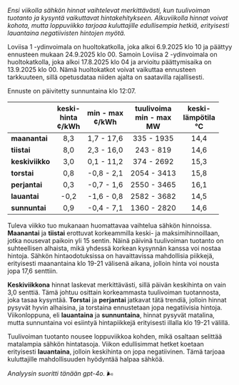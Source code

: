 *Ensi viikolla sähkön hinnat vaihtelevat merkittävästi, kun tuulivoiman tuotanto ja kysyntä vaikuttavat hintakehitykseen. Alkuviikolla hinnat voivat kohota, mutta loppuviikko tarjoaa kuluttajille edullisempia hetkiä, erityisesti lauantaina negatiivisten hintojen myötä.*

Loviisa 1 -ydinvoimala on huoltokatkolla, joka alkoi 6.9.2025 klo 10 ja päättyy ennusteen mukaan 24.9.2025 klo 00. Samoin Loviisa 2 -ydinvoimala on huoltokatkolla, joka alkoi 17.8.2025 klo 04 ja arvioitu päättymisaika on 13.9.2025 klo 00. Nämä huoltokatkot voivat vaikuttaa ennusteen tarkkuuteen, sillä opetusdataa niiden ajalta on saatavilla rajallisesti.

Ennuste on päivitetty sunnuntaina klo 12:07.

|             | keski-<br>hinta<br>¢/kWh | min - max<br>¢/kWh | tuulivoima<br>min - max<br>MW | keski-<br>lämpötila<br>°C |
|:------------|:----------------:|:----------------:|:-------------:|:-------------:|
| **maanantai** | 8,3             | 1,7 - 17,6       | 335 - 1935    | 14,4          |
| **tiistai**   | 8,0             | 2,3 - 16,0       | 243 - 819     | 14,6          |
| **keskiviikko**| 3,0             | 0,1 - 11,2       | 374 - 2692    | 15,3          |
| **torstai**   | 0,8             | -0,8 - 2,1       | 2054 - 3413   | 15,8          |
| **perjantai** | 0,3             | -0,7 - 1,6       | 2550 - 3465   | 16,1          |
| **lauantai**  | -0,2            | -1,6 - 0,8       | 2582 - 3682   | 14,5          |
| **sunnuntai** | 0,9             | -0,4 - 7,1       | 1360 - 2820   | 14,6          |

Tuleva viikko tuo mukanaan huomattavaa vaihtelua sähkön hinnoissa. **Maanantai** ja **tiistai** erottuvat korkeammilla keski- ja maksimihinnoillaan, jotka nousevat paikoin yli 15 sentin. Näinä päivinä tuulivoiman tuotanto on suhteellisen alhaista, mikä yhdessä korkean kysynnän kanssa voi nostaa hintoja. Sähkön hintaodotuksissa on havaittavissa mahdollisia piikkejä, erityisesti maanantaina klo 19-21 välisenä aikana, jolloin hinta voi nousta jopa 17,6 senttiin.

**Keskiviikkona** hinnat laskevat merkittävästi, sillä päivän keskihinta on vain 3,0 senttiä. Tämä johtuu osittain korkeammasta tuulivoiman tuotannosta, joka tasaa kysyntää. **Torstai** ja **perjantai** jatkavat tätä trendiä, jolloin hinnat pysyvät hyvin alhaisina, ja torstaina ennustetaan jopa negatiivisia hintoja. Viikonloppuna, eli **lauantaina** ja **sunnuntaina**, hinnat pysyvät matalina, mutta sunnuntaina voi esiintyä hintapiikkejä erityisesti illalla klo 19-21 välillä.

Tuulivoiman tuotanto nousee loppuviikkoa kohden, mikä osaltaan selittää matalampia sähkön hintatasoja. Viikon edullisimmat hetket koetaan erityisesti **lauantaina**, jolloin keskihinta on jopa negatiivinen. Tämä tarjoaa kuluttajille mahdollisuuden hyödyntää halpaa sähköä.

*Analyysin suoritti tänään gpt-4o.* 🌬️
